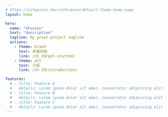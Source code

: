 ```yaml
---
# https://vitepress.dev/reference/default-theme-home-page
layout: home

hero:
  name: "XFusion"
  text: "description"
  tagline: My great project tagline
  actions:
    - theme: brand
      text: 快速开始
      link: /zh_CN/get-started/
    - theme: alt
      text: 介绍
      link: /zh_CN/introduction/

features:
  # - title: Feature A
  #   details: Lorem ipsum dolor sit amet, consectetur adipiscing elit
  # - title: Feature B
  #   details: Lorem ipsum dolor sit amet, consectetur adipiscing elit
  # - title: Feature C
  #   details: Lorem ipsum dolor sit amet, consectetur adipiscing elit
---
```


